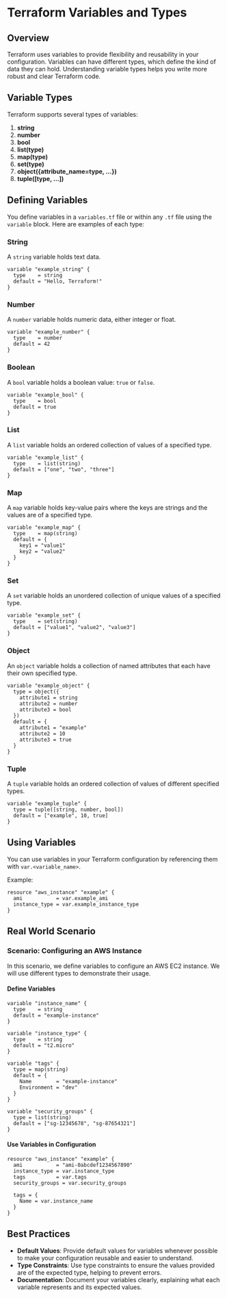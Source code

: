 # Terraform Variables and Types

## Overview

Terraform uses variables to provide flexibility and reusability in your configuration. Variables can have different types, which define the kind of data they can hold. Understanding variable types helps you write more robust and clear Terraform code.

## Variable Types

Terraform supports several types of variables:

1. **string**
2. **number**
3. **bool**
4. **list(type)**
5. **map(type)**
6. **set(type)**
7. **object({attribute_name=type, ...})**
8. **tuple([type, ...])**

## Defining Variables

You define variables in a `variables.tf` file or within any `.tf` file using the `variable` block. Here are examples of each type:

### String

A `string` variable holds text data.

```hcl
variable "example_string" {
  type    = string
  default = "Hello, Terraform!"
}
```

### Number

A `number` variable holds numeric data, either integer or float.

```hcl
variable "example_number" {
  type    = number
  default = 42
}
```

### Boolean

A `bool` variable holds a boolean value: `true` or `false`.

```hcl
variable "example_bool" {
  type    = bool
  default = true
}
```

### List

A `list` variable holds an ordered collection of values of a specified type.

```hcl
variable "example_list" {
  type    = list(string)
  default = ["one", "two", "three"]
}
```

### Map

A `map` variable holds key-value pairs where the keys are strings and the values are of a specified type.

```hcl
variable "example_map" {
  type    = map(string)
  default = {
    key1 = "value1"
    key2 = "value2"
  }
}
```

### Set

A `set` variable holds an unordered collection of unique values of a specified type.

```hcl
variable "example_set" {
  type    = set(string)
  default = ["value1", "value2", "value3"]
}
```

### Object

An `object` variable holds a collection of named attributes that each have their own specified type.

```hcl
variable "example_object" {
  type = object({
    attribute1 = string
    attribute2 = number
    attribute3 = bool
  })
  default = {
    attribute1 = "example"
    attribute2 = 10
    attribute3 = true
  }
}
```

### Tuple

A `tuple` variable holds an ordered collection of values of different specified types.

```hcl
variable "example_tuple" {
  type = tuple([string, number, bool])
  default = ["example", 10, true]
}
```

## Using Variables

You can use variables in your Terraform configuration by referencing them with `var.<variable_name>`.

Example:

```hcl
resource "aws_instance" "example" {
  ami           = var.example_ami
  instance_type = var.example_instance_type
}
```

## Real World Scenario

### Scenario: Configuring an AWS Instance

In this scenario, we define variables to configure an AWS EC2 instance. We will use different types to demonstrate their usage.

#### Define Variables

```hcl
variable "instance_name" {
  type    = string
  default = "example-instance"
}

variable "instance_type" {
  type    = string
  default = "t2.micro"
}

variable "tags" {
  type = map(string)
  default = {
    Name        = "example-instance"
    Environment = "dev"
  }
}

variable "security_groups" {
  type = list(string)
  default = ["sg-12345678", "sg-87654321"]
}
```

#### Use Variables in Configuration

```hcl
resource "aws_instance" "example" {
  ami           = "ami-0abcdef1234567890"
  instance_type = var.instance_type
  tags          = var.tags
  security_groups = var.security_groups

  tags = {
    Name = var.instance_name
  }
}
```

## Best Practices

- **Default Values**: Provide default values for variables whenever possible to make your configuration reusable and easier to understand.
- **Type Constraints**: Use type constraints to ensure the values provided are of the expected type, helping to prevent errors.
- **Documentation**: Document your variables clearly, explaining what each variable represents and its expected values.
